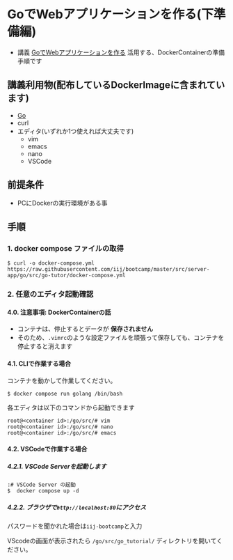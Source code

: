 GoでWebアプリケーションを作る(下準備編)
===

* 講義 [GoでWebアプリケーションを作る](../../) 活用する、DockerContainerの準備手順です

## 講義利用物(配布しているDockerImageに含まれています)
* [Go](https://golang.org/)
* curl
* エディタ(いずれか1つ使えれば大丈夫です)
	* vim
	* emacs
	* nano
    * VSCode

## 前提条件
* PCにDockerの実行環境がある事

## 手順
### 1. docker compose ファイルの取得

```shell
$ curl -o docker-compose.yml https://raw.githubusercontent.com/iij/bootcamp/master/src/server-app/go/src/go-tutor/docker-compose.yml
```
   
### 2. 任意のエディタ起動確認
#### 4.0. 注意事項: DockerContainerの話
   
   * コンテナは、停止するとデータが **保存されません**
   * そのため、`.vimrc`のような設定ファイルを頑張って保存しても、コンテナを停止すると消えます

#### 4.1. CLIで作業する場合
コンテナを動かして作業してください。
	
```shell
$ docker compose run golang /bin/bash
```

各エディタは以下のコマンドから起動できます	
```shell
root@<container id>:/go/src/# vim
root@<container id>:/go/src/# nano
root@<container id>:/go/src/# emacs
```
      
#### 4.2. VSCodeで作業する場合
##### 4.2.1. VSCode Serverを起動します
```shell
:# VSCode Server の起動
$  docker compose up -d 
 ```
   
##### 4.2.2. ブラウザで`http://localhost:80`にアクセス
パスワードを聞かれた場合は`iij-bootcamp`と入力

VScodeの画面が表示されたら `/go/src/go_tutorial/` ディレクトリを開いてください。